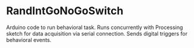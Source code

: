 # RandIntGoNoGoSwitch
Arduino code to run behavioral task. Runs concurrently with Processing sketch for data acquisition via serial connection. Sends digital triggers for behavioral events.
